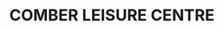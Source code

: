 ---
title: "COMBER LEISURE CENTRE"
address: "Enler Recreation Park, Castle St, Comber, Newtownards, Co. Down BT23 5DY"
tel: "028 9187 4350"
county: "Down"
category: "Bowling"
type: "Content"
lat: "54.596381"
lng: "-5.702494"
---